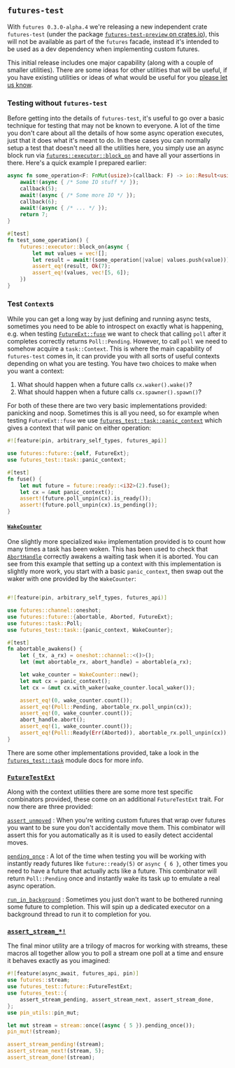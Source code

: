 ## `futures-test`

With `futures 0.3.0-alpha.4` we're releasing a new independent crate
`futures-test` (under the package [`futures-test-preview` on
crates.io](https://crates.io/crates/futures-test-preview)), this will not be
available as part of the `futures` facade, instead it's intended to be used as a
dev dependency when implementing custom futures.

This initial release includes one major capability (along with a couple of
smaller utilities). There are some ideas for other utilities that will be
useful, if you have existing utilities or ideas of what would be useful for you
[please let us know][#1169].

### Testing without `futures-test`

Before getting into the details of `futures-test`, it's useful to go over a
basic technique for testing that may not be known to everyone. A lot of the time
you don't care about all the details of how some async operation executes, just
that it does what it's meant to do. In these cases you can normally setup a test
that doesn't need all the utilities here, you simply use an async block run via
[`futures::executor::block_on`][] and have all your assertions in there.
Here's a quick example I prepared earlier:

```rust
async fn some_operation<F: FnMut(usize)>(callback: F) -> io::Result<usize> {
    await!(async { /* Some IO stuff */ });
    callback(5);
    await!(async { /* Some more IO */ });
    callback(6);
    await!(async { /* ... */ });
    return 7;
}

#[test]
fn test_some_operation() {
    futures::executor::block_on(async {
        let mut values = vec![];
        let result = await!(some_operation(|value| values.push(value)));
        assert_eq!(result, Ok(7);
        assert_eq!(values, vec![5, 6]);
    })
}
```

### Test `Context`s

While you can get a long way by just defining and running async tests, sometimes
you need to be able to introspect on exactly what is happening, e.g. when
testing [`FutureExt::fuse`][] we want to check that calling `poll` after it
completes correctly returns `Poll::Pending`. However, to call `poll` we need to
somehow acquire a `task::Context`. This is where the main capability of
`futures-test` comes in, it can provide you with all sorts of useful contexts
depending on what you are testing. You have two choices to make when you want a
context:

 1. What should happen when a future calls `cx.waker().wake()`?
 2. What should happen when a future calls `cx.spawner().spawn()`?

For both of these there are two very basic implementations provided: panicking
and noop. Sometimes this is all you need, so for example when testing
`FutureExt::fuse` we use [`futures_test::task::panic_context`][] which gives a
context that will panic on either operation:

```rust
#![feature(pin, arbitrary_self_types, futures_api)]

use futures::future::{self, FutureExt};
use futures_test::task::panic_context;

#[test]
fn fuse() {
    let mut future = future::ready::<i32>(2).fuse();
    let cx = &mut panic_context();
    assert!(future.poll_unpin(cx).is_ready());
    assert!(future.poll_unpin(cx).is_pending());
}
```

#### [`WakeCounter`][]

One slightly more specialized `Wake` implementation provided is to count how
many times a task has been woken. This has been used to check that
[`AbortHandle`][] correctly awakens a waiting task when it is aborted. You can
see from this example that setting up a context with this implementation is
slightly more work, you start with a basic `panic_context`, then swap out the
waker with one provided by the `WakeCounter`:

```rust

#![feature(pin, arbitrary_self_types, futures_api)]

use futures::channel::oneshot;
use futures::future::{abortable, Aborted, FutureExt};
use futures::task::Poll;
use futures_test::task::{panic_context, WakeCounter};

#[test]
fn abortable_awakens() {
    let (_tx, a_rx) = oneshot::channel::<()>();
    let (mut abortable_rx, abort_handle) = abortable(a_rx);

    let wake_counter = WakeCounter::new();
    let mut cx = panic_context();
    let cx = &mut cx.with_waker(wake_counter.local_waker());

    assert_eq!(0, wake_counter.count());
    assert_eq!(Poll::Pending, abortable_rx.poll_unpin(cx));
    assert_eq!(0, wake_counter.count());
    abort_handle.abort();
    assert_eq!(1, wake_counter.count());
    assert_eq!(Poll::Ready(Err(Aborted)), abortable_rx.poll_unpin(cx));
}
```

There are some other implementations provided, take a look in the
[`futures_test::task`][] module docs for more info.

### [`FutureTestExt`][]

Along with the context utilities there are some more test specific combinators
provided, these come on an additional `FutureTestExt` trait. For now there are
three provided: 

[`assert_unmoved`][]
: When you're writing custom futures that wrap over futures you want to be sure
  you don't accidentally move them. This combinator will assert this for you
  automatically as it is used to easily detect accidental moves.

[`pending_once`][]
: A lot of the time when testing you will be working with instantly ready
  futures like `future::ready(5)` or `async { 6 }`, other times you need to
  have a future that actually acts like a future. This combinator will return
  `Poll::Pending` once and instantly wake its task up to emulate a real async
  operation.

[`run_in_background`][]
: Sometimes you just don't want to be bothered running some future to
  completion. This will spin up a dedicated executor on a background thread to
  run it to completion for you.

### [`assert_stream_*!`][]

The final minor utility are a trilogy of macros for working with streams, these
macros all together allow you to poll a stream one poll at a time and ensure it
behaves exactly as you imagined:

```rust
#![feature(async_await, futures_api, pin)]
use futures::stream;
use futures_test::future::FutureTestExt;
use futures_test::{
    assert_stream_pending, assert_stream_next, assert_stream_done,
};
use pin_utils::pin_mut;

let mut stream = stream::once((async { 5 }).pending_once());
pin_mut!(stream);

assert_stream_pending!(stream);
assert_stream_next!(stream, 5);
assert_stream_done!(stream);
```

[`futures::executor::block_on`]: https://rust-lang-nursery.github.io/futures-api-docs/0.3.0-alpha.4/futures/executor/fn.block_on.html
[`FutureExt::fuse`]: https://rust-lang-nursery.github.io/futures-api-docs/0.3.0-alpha.4/futures/future/trait.FutureExt.html#method.fuse
[`futures_test::task::panic_context`]: https://rust-lang-nursery.github.io/futures-api-docs/0.3.0-alpha.4/futures_test/task/fn.panic_context.html
[`futures_test::task`]: https://rust-lang-nursery.github.io/futures-api-docs/0.3.0-alpha.4/futures_test/task/index.html
[#1169]: https://github.com/rust-lang-nursery/futures-rs/issues/1169
[`WakeCounter`]: https://rust-lang-nursery.github.io/futures-api-docs/0.3.0-alpha.4/futures_test/task/struct.WakeCounter.html
[`FutureTestExt`]: https://rust-lang-nursery.github.io/futures-api-docs/0.3.0-alpha.4/futures_test/future/trait.FutureTestExt.html
[`AbortHandle`]: https://rust-lang-nursery.github.io/futures-api-docs/0.3.0-alpha.4/futures/future/struct.AbortHandle.html
[`assert_unmoved`]: https://rust-lang-nursery.github.io/futures-api-docs/0.3.0-alpha.4/futures_test/future/trait.FutureTestExt.html#method.assert_unmoved
[`pending_once`]: https://rust-lang-nursery.github.io/futures-api-docs/0.3.0-alpha.4/futures_test/future/trait.FutureTestExt.html#method.pending_once
[`run_in_background`]: https://rust-lang-nursery.github.io/futures-api-docs/0.3.0-alpha.4/futures_test/future/trait.FutureTestExt.html#method.run_in_background
[`assert_stream_*!`]: https://rust-lang-nursery.github.io/futures-api-docs/0.3.0-alpha.4/futures_test/index.html#macros
